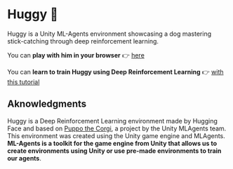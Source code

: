 # Huggy 🐶

Huggy is a Unity ML-Agents environment showcasing a dog mastering stick-catching through deep reinforcement learning.

You can **play with him in your browser** 👉 [here](https://huggingface.co/spaces/ThomasSimonini/Huggy)

You can **learn to train Huggy using Deep Reinforcement Learning** 👉 [with this tutorial](https://huggingface.co/learn/deep-rl-course/unitbonus1/introduction)

## Aknowledgments

Huggy is a Deep Reinforcement Learning environment made by Hugging Face and based on [Puppo the Corgi](https://blog.unity.com/technology/puppo-the-corgi-cuteness-overload-with-the-unity-ml-agents-toolkit), a project by the Unity MLAgents team. This environment was created using the Unity game engine and MLAgents. **ML-Agents is a toolkit for the game engine from Unity that allows us to create environments using Unity or use pre-made environments to train our agents**.
